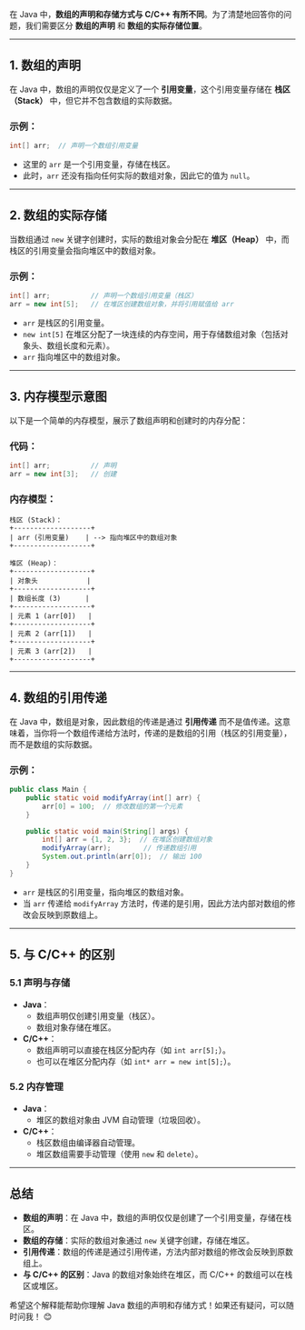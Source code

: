 在 Java 中，**数组的声明和存储方式与 C/C++ 有所不同**。为了清楚地回答你的问题，我们需要区分 **数组的声明** 和 **数组的实际存储位置**。

---

## **1. 数组的声明**
在 Java 中，数组的声明仅仅是定义了一个 **引用变量**，这个引用变量存储在 **栈区（Stack）** 中，但它并不包含数组的实际数据。

### **示例：**
```java
int[] arr;  // 声明一个数组引用变量
```
- 这里的 `arr` 是一个引用变量，存储在栈区。
- 此时，`arr` 还没有指向任何实际的数组对象，因此它的值为 `null`。

---

## **2. 数组的实际存储**
当数组通过 `new` 关键字创建时，实际的数组对象会分配在 **堆区（Heap）** 中，而栈区的引用变量会指向堆区中的数组对象。

### **示例：**
```java
int[] arr;          // 声明一个数组引用变量（栈区）
arr = new int[5];   // 在堆区创建数组对象，并将引用赋值给 arr
```
- `arr` 是栈区的引用变量。
- `new int[5]` 在堆区分配了一块连续的内存空间，用于存储数组对象（包括对象头、数组长度和元素）。
- `arr` 指向堆区中的数组对象。

---

## **3. 内存模型示意图**
以下是一个简单的内存模型，展示了数组声明和创建时的内存分配：

### **代码：**
```java
int[] arr;          // 声明
arr = new int[3];   // 创建
```

### **内存模型：**
```
栈区 (Stack)：
+-------------------+
| arr (引用变量)    | --> 指向堆区中的数组对象
+-------------------+

堆区 (Heap)：
+-------------------+
| 对象头            |
+-------------------+
| 数组长度 (3)      |
+-------------------+
| 元素 1 (arr[0])   |
+-------------------+
| 元素 2 (arr[1])   |
+-------------------+
| 元素 3 (arr[2])   |
+-------------------+
```

---

## **4. 数组的引用传递**
在 Java 中，数组是对象，因此数组的传递是通过 **引用传递** 而不是值传递。这意味着，当你将一个数组传递给方法时，传递的是数组的引用（栈区的引用变量），而不是数组的实际数据。

### **示例：**
```java
public class Main {
    public static void modifyArray(int[] arr) {
        arr[0] = 100;  // 修改数组的第一个元素
    }

    public static void main(String[] args) {
        int[] arr = {1, 2, 3};  // 在堆区创建数组对象
        modifyArray(arr);        // 传递数组引用
        System.out.println(arr[0]);  // 输出 100
    }
}
```
- `arr` 是栈区的引用变量，指向堆区的数组对象。
- 当 `arr` 传递给 `modifyArray` 方法时，传递的是引用，因此方法内部对数组的修改会反映到原数组上。

---

## **5. 与 C/C++ 的区别**
### **5.1 声明与存储**
- **Java**：
  - 数组声明仅创建引用变量（栈区）。
  - 数组对象存储在堆区。
- **C/C++**：
  - 数组声明可以直接在栈区分配内存（如 `int arr[5];`）。
  - 也可以在堆区分配内存（如 `int* arr = new int[5];`）。

### **5.2 内存管理**
- **Java**：
  - 堆区的数组对象由 JVM 自动管理（垃圾回收）。
- **C/C++**：
  - 栈区数组由编译器自动管理。
  - 堆区数组需要手动管理（使用 `new` 和 `delete`）。

---

## **总结**
- **数组的声明**：在 Java 中，数组的声明仅仅是创建了一个引用变量，存储在栈区。
- **数组的存储**：实际的数组对象通过 `new` 关键字创建，存储在堆区。
- **引用传递**：数组的传递是通过引用传递，方法内部对数组的修改会反映到原数组上。
- **与 C/C++ 的区别**：Java 的数组对象始终在堆区，而 C/C++ 的数组可以在栈区或堆区。

希望这个解释能帮助你理解 Java 数组的声明和存储方式！如果还有疑问，可以随时问我！ 😊